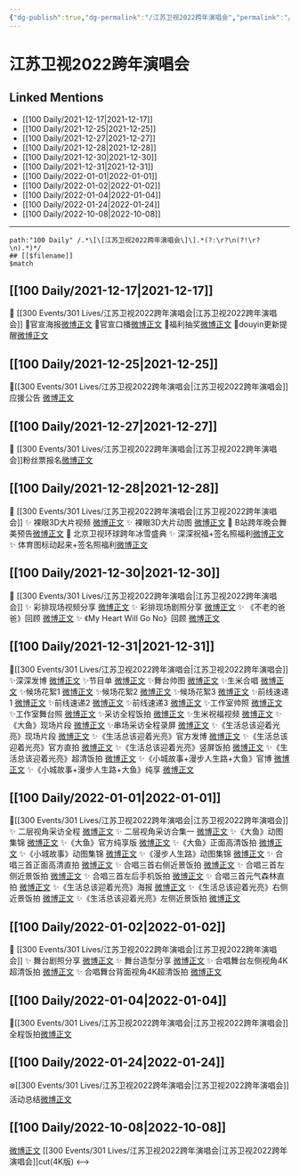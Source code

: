 ```yaml
---
{"dg-publish":true,"dg-permalink":"/江苏卫视2022跨年演唱会","permalink":"/江苏卫视2022跨年演唱会/","title":"江苏卫视2022跨年演唱会","tags":[null]}
---
```


# 江苏卫视2022跨年演唱会

## Linked Mentions
- [[100 Daily/2021-12-17\|2021-12-17]]
- [[100 Daily/2021-12-25\|2021-12-25]]
- [[100 Daily/2021-12-27\|2021-12-27]]
- [[100 Daily/2021-12-28\|2021-12-28]]
- [[100 Daily/2021-12-30\|2021-12-30]]
- [[100 Daily/2021-12-31\|2021-12-31]]
- [[100 Daily/2022-01-01\|2022-01-01]]
- [[100 Daily/2022-01-02\|2022-01-02]]
- [[100 Daily/2022-01-04\|2022-01-04]]
- [[100 Daily/2022-01-24\|2022-01-24]]
- [[100 Daily/2022-10-08\|2022-10-08]]


---

```expander
path:"100 Daily" /.*\[\[江苏卫视2022跨年演唱会\]\].*(?:\r?\n(?!\r?\n).*)*/
## [[$filename]]
$match
```
## [[100 Daily/2021-12-17\|2021-12-17]]
🌟 [[300 Events/301 Lives/江苏卫视2022跨年演唱会\|江苏卫视2022跨年演唱会]]
💫官宣海报[微博正文](https://m.weibo.cn/6466290670/4715347687506395)
💫官宣口播[微博正文](https://m.weibo.cn/6466290670/4715389152398065)
💫福利抽奖[微博正文](https://m.weibo.cn/6466290670/4715407129185195)
💫douyin更新提醒[微博正文](https://m.weibo.cn/6466290670/4715376669100104)
## [[100 Daily/2021-12-25\|2021-12-25]]
🌟[[300 Events/301 Lives/江苏卫视2022跨年演唱会\|江苏卫视2022跨年演唱会]]应援公告 [微博正文](https://m.weibo.cn/6466290670/4718355423167836)
## [[100 Daily/2021-12-27\|2021-12-27]]
💫 [[300 Events/301 Lives/江苏卫视2022跨年演唱会\|江苏卫视2022跨年演唱会]]粉丝票报名[微博正文](https://m.weibo.cn/6466290670/4719120736061099)
## [[100 Daily/2021-12-28\|2021-12-28]]
💫 [[300 Events/301 Lives/江苏卫视2022跨年演唱会\|江苏卫视2022跨年演唱会]]
✨ 裸眼3D大片视频 [微博正文](https://m.weibo.cn/6466290670/4719327679351457)
✨ 裸眼3D大片动图 [微博正文](https://m.weibo.cn/6466290670/4719398089130310)
💫 B站跨年晚会舞美预告[微博正文](https://m.weibo.cn/6466290670/4719393889847585)
💫 北京卫视环球跨年冰雪盛典
✨ 深深祝福+签名照福利[微博正文](https://m.weibo.cn/6466290670/4719457400261093)
✨ 体育图标动起来+签名照福利[微博正文](https://m.weibo.cn/6466290670/4719472847881108)
## [[100 Daily/2021-12-30\|2021-12-30]]
💫 [[300 Events/301 Lives/江苏卫视2022跨年演唱会\|江苏卫视2022跨年演唱会]]
✨ 彩排现场视频分享 [微博正文](https://m.weibo.cn/6466290670/4720130128874052)
✨ 彩排现场剧照分享 [微博正文](https://m.weibo.cn/6466290670/4720129647050978)
✨ 《不老的爸爸》回顾 [微博正文](https://m.weibo.cn/6466290670/4720191541873215)
✨ 《My Heart Will Go No》回顾 [微博正文](https://m.weibo.cn/6466290670/4720192733318904)
## [[100 Daily/2021-12-31\|2021-12-31]]
💫[[300 Events/301 Lives/江苏卫视2022跨年演唱会\|江苏卫视2022跨年演唱会]]
✨深深发博 [微博正文](https://m.weibo.cn/6466290670/4720598746400462)
✨节目单 [微博正文](https://m.weibo.cn/6466290670/4720412971504966)
✨舞台帅图 [微博正文](https://m.weibo.cn/6466290670/4720599421158738)
✨生米合唱 [微博正文](https://m.weibo.cn/6466290670/4720600402887098)
✨候场花絮1 [微博正文](https://m.weibo.cn/6466290670/4720584804274909)
✨候场花絮2 [微博正文](https://m.weibo.cn/6466290670/4720601874830996)
✨候场花絮3 [微博正文](https://m.weibo.cn/6466290670/4720603015680704)
✨前线速递1 [微博正文](https://m.weibo.cn/6466290670/4720520543077516)
✨前线速递2 [微博正文](https://m.weibo.cn/6466290670/4720558245938682)
✨前线速递3 [微博正文](https://m.weibo.cn/6466290670/4720558861980337)
✨工作室帅照 [微博正文](https://m.weibo.cn/6466290670/4720573018803243)
✨工作室舞台照 [微博正文](https://m.weibo.cn/6466290670/4720613250564445)
✨采访全程饭拍 [微博正文](https://m.weibo.cn/6466290670/4720602411436038)
✨生米祝福视频 [微博正文](https://m.weibo.cn/6466290670/4720599921067455)
✨《大鱼》现场片段 [微博正文](https://m.weibo.cn/6466290670/4720594736385319)
✨串场采访全程录屏 [微博正文](https://m.weibo.cn/6466290670/4720616638258173)
✨《生活总该迎着光亮》现场片段 [微博正文](https://m.weibo.cn/6466290670/4720594971267180)
✨《生活总该迎着光亮》官方发博 [微博正文](https://m.weibo.cn/6466290670/4720565007418392)
✨《生活总该迎着光亮》官方直拍 [微博正文](https://m.weibo.cn/6466290670/4720567523745620)
✨《生活总该迎着光亮》竖屏饭拍 [微博正文](https://m.weibo.cn/6466290670/4720603443495604)
✨《生活总该迎着光亮》超清饭拍 [微博正文](https://m.weibo.cn/6466290670/4720620808703181)
✨《小城故事+漫步人生路+大鱼》官博 [微博正文](https://m.weibo.cn/6466290670/4720582241556140)
✨《小城故事+漫步人生路+大鱼》纯享 [微博正文](https://m.weibo.cn/6466290670/4720614483691675)
## [[100 Daily/2022-01-01\|2022-01-01]]
🌟[[300 Events/301 Lives/江苏卫视2022跨年演唱会\|江苏卫视2022跨年演唱会]]
✨ 二层视角采访全程 [微博正文](https://m.weibo.cn/6466290670/4720772146529928)
✨ 二层视角采访合集一 [微博正文](https://m.weibo.cn/6466290670/4720774101862765)
✨《大鱼》动图集锦 [微博正文](https://m.weibo.cn/6466290670/4720774085346215)
✨《大鱼》官方纯享版 [微博正文](https://m.weibo.cn/6466290670/4720772126085600)
✨《大鱼》正面高清饭拍 [微博正文](https://m.weibo.cn/6466290670/4720771610706155)
✨《小城故事》动图集锦 [微博正文](https://m.weibo.cn/6466290670/4720775247169789)
✨《漫步人生路》动图集锦 [微博正文](https://m.weibo.cn/6466290670/4720774780553767)
✨ 合唱三首正面高清直拍 [微博正文](https://m.weibo.cn/6466290670/4720953063641551)
✨ 合唱三首右侧近景饭拍 [微博正文](https://m.weibo.cn/6466290670/4720771143828304)
✨ 合唱三首左侧近景饭拍 [微博正文](https://m.weibo.cn/6466290670/4720773752947142)
✨ 合唱三首左后手机饭拍 [微博正文](https://m.weibo.cn/6466290670/4720775875266246)
✨ 合唱三首元气森林直拍 [微博正文](https://m.weibo.cn/6466290670/4720780624003426)
✨《生活总该迎着光亮》海报 [微博正文](https://m.weibo.cn/6466290670/4720771480160546)
✨《生活总该迎着光亮》右侧近景饭拍 [微博正文](https://m.weibo.cn/6466290670/4720772567008945)
✨《生活总该迎着光亮》左侧近景饭拍 [微博正文](https://m.weibo.cn/6466290670/4720772843571164)
## [[100 Daily/2022-01-02\|2022-01-02]]
💫 [[300 Events/301 Lives/江苏卫视2022跨年演唱会\|江苏卫视2022跨年演唱会]]
✨ 舞台剧照分享 [微博正文](https://m.weibo.cn/6466290670/4721199723317395)
✨ 舞台造型分享 [微博正文](https://m.weibo.cn/6466290670/4721338125910364)
✨ 合唱舞台左侧视角4K超清饭拍 [微博正文](https://m.weibo.cn/6466290670/4721129648556708)
✨ 合唱舞台背面视角4K超清饭拍 [微博正文](https://m.weibo.cn/6466290670/4721188729258443)
## [[100 Daily/2022-01-04\|2022-01-04]]
🌟[[300 Events/301 Lives/江苏卫视2022跨年演唱会\|江苏卫视2022跨年演唱会]]全程饭拍[微博正文](https://m.weibo.cn/6466290670/4721844878574640)
## [[100 Daily/2022-01-24\|2022-01-24]]
❄️[[300 Events/301 Lives/江苏卫视2022跨年演唱会\|江苏卫视2022跨年演唱会]]活动总结[微博正文](https://m.weibo.cn/6466290670/4729170611145335)
## [[100 Daily/2022-10-08\|2022-10-08]]
[微博正文](https://m.weibo.cn/6466290670/4822425680479227) [[300 Events/301 Lives/江苏卫视2022跨年演唱会\|江苏卫视2022跨年演唱会]]cut(4K版)
<-->
